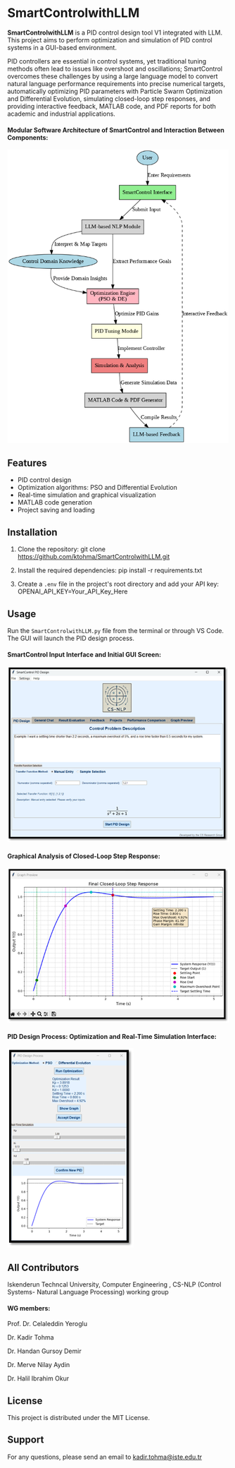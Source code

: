 # SmartControlwithLLM

**SmartControlwithLLM** is a PID control design tool V1 integrated with LLM. This project aims to perform optimization and simulation of PID control systems in a GUI-based environment.

PID controllers are essential in control systems, yet traditional tuning methods often lead to issues like overshoot and oscillations; SmartControl overcomes these challenges by using a large language model to convert natural language performance requirements into precise numerical targets, automatically optimizing PID parameters with Particle Swarm Optimization and Differential Evolution, simulating closed-loop step responses, and providing interactive feedback, MATLAB code, and PDF reports for both academic and industrial applications.

#### Modular Software Architecture of SmartControl and Interaction Between Components:

![SmartControlwithLLM Logo](Software_Architecture.png)


## Features

- PID control design
- Optimization algorithms: PSO and Differential Evolution
- Real-time simulation and graphical visualization
- MATLAB code generation
- Project saving and loading

## Installation

1. Clone the repository:
   git clone https://github.com/ktohma/SmartControlwithLLM.git
   
2. Install the required dependencies:
   pip install -r requirements.txt
   
3. Create a `.env` file in the project's root directory and add your API key:
   OPENAI_API_KEY=Your_API_Key_Here


## Usage

Run the `SmartControlwithLLM.py` file from the terminal or through VS Code. The GUI will launch the PID design process.

#### SmartControl Input Interface and Initial GUI Screen:
![SmartControlwithLLM Logo](screenshot.png)

#### Graphical Analysis of Closed-Loop Step Response:
![SmartControlwithLLM Logo](screenshot3.png)

#### PID Design Process: Optimization and Real-Time Simulation Interface:

![SmartControlwithLLM Logo](screenshot2.png)

## All Contributors

Iskenderun Techncal University, Computer Engineering , CS-NLP (Control Systems- Natural Language Processing) working group

#### WG members:

Prof. Dr. Celaleddin Yeroglu

Dr. Kadir Tohma

Dr. Handan Gursoy Demir

Dr. Merve Nilay Aydin

Dr. Halil Ibrahim Okur

## License

This project is distributed under the MIT License.

## Support

For any questions, please send an email to kadir.tohma@iste.edu.tr 
